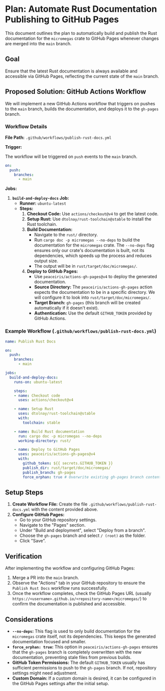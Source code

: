 # Plan: Automate Rust Documentation Publishing to GitHub Pages

This document outlines the plan to automatically build and publish the Rust documentation for the `micromegas` crate to GitHub Pages whenever changes are merged into the `main` branch.

## Goal

Ensure that the latest Rust documentation is always available and accessible via GitHub Pages, reflecting the current state of the `main` branch.

## Proposed Solution: GitHub Actions Workflow

We will implement a new GitHub Actions workflow that triggers on pushes to the `main` branch, builds the documentation, and deploys it to the `gh-pages` branch.

### Workflow Details

**File Path:** `.github/workflows/publish-rust-docs.yml`

**Trigger:**

The workflow will be triggered on `push` events to the `main` branch.

```yaml
on:
  push:
    branches:
      - main
```

**Jobs:**

1.  **`build-and-deploy-docs` Job:**
    *   **Runner:** `ubuntu-latest`
    *   **Steps:**
        1.  **Checkout Code:** Use `actions/checkout@v4` to get the latest code.
        2.  **Setup Rust:** Use `dtolnay/rust-toolchain@stable` to install the Rust toolchain.
        3.  **Build Documentation:**
            *   Navigate to the `rust/` directory.
            *   Run `cargo doc -p micromegas --no-deps` to build the documentation for the `micromegas` crate. The `--no-deps` flag ensures only our crate's documentation is built, not its dependencies, which speeds up the process and reduces output size.
            *   The output will be in `rust/target/doc/micromegas/`.
        4.  **Deploy to GitHub Pages:**
            *   Use `peaceiris/actions-gh-pages@v4` to deploy the generated documentation.
            *   **Source Directory:** The `peaceiris/actions-gh-pages` action expects the documentation to be in a specific directory. We will configure it to look into `rust/target/doc/micromegas/`.
            *   **Target Branch:** `gh-pages` (this branch will be created automatically if it doesn't exist).
            *   **Authentication:** Use the default `GITHUB_TOKEN` provided by GitHub Actions.

### Example Workflow (`.github/workflows/publish-rust-docs.yml`)

```yaml
name: Publish Rust Docs

on:
  push:
    branches:
      - main

jobs:
  build-and-deploy-docs:
    runs-on: ubuntu-latest

    steps:
    - name: Checkout code
      uses: actions/checkout@v4

    - name: Setup Rust
      uses: dtolnay/rust-toolchain@stable
      with:
        toolchain: stable

    - name: Build Rust documentation
      run: cargo doc -p micromegas --no-deps
      working-directory: rust/

    - name: Deploy to GitHub Pages
      uses: peaceiris/actions-gh-pages@v4
      with:
        github_token: ${{ secrets.GITHUB_TOKEN }}
        publish_dir: rust/target/doc/micromegas/
        publish_branch: gh-pages
        force_orphan: true # Overwrite existing gh-pages branch content
```

## Setup Steps

1.  **Create Workflow File:** Create the file `.github/workflows/publish-rust-docs.yml` with the content provided above.
2.  **Configure GitHub Pages:**
    *   Go to your GitHub repository settings.
    *   Navigate to the "Pages" section.
    *   Under "Build and deployment", select "Deploy from a branch".
    *   Choose the `gh-pages` branch and select `/ (root)` as the folder.
    *   Click "Save".

## Verification

After implementing the workflow and configuring GitHub Pages:

1.  Merge a PR into the `main` branch.
2.  Observe the "Actions" tab in your GitHub repository to ensure the `Publish Rust Docs` workflow runs successfully.
3.  Once the workflow completes, check the GitHub Pages URL (usually `https://<username>.github.io/<repository-name>/micromegas/`) to confirm the documentation is published and accessible.

## Considerations

*   **`--no-deps`:** This flag is used to only build documentation for the `micromegas` crate itself, not its dependencies. This keeps the generated documentation focused and smaller.
*   **`force_orphan: true`:** This option in `peaceiris/actions-gh-pages` ensures that the `gh-pages` branch is completely overwritten with the new documentation, preventing stale files from previous builds.
*   **GitHub Token Permissions:** The default `GITHUB_TOKEN` usually has sufficient permissions to push to the `gh-pages` branch. If not, repository settings might need adjustment.
*   **Custom Domain:** If a custom domain is desired, it can be configured in the GitHub Pages settings after the initial setup.
